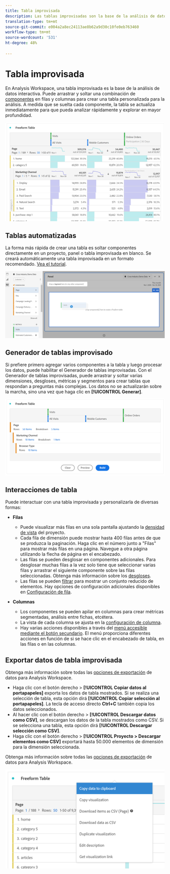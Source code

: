 ```yaml
---
title: Tabla improvisada
description: Las tablas improvisadas son la base de la análisis de datos en Workspace
translation-type: tm+mt
source-git-commit: e004a2a8ec24113ae8b62a9d30c10fe0eb763460
workflow-type: tm+mt
source-wordcount: '531'
ht-degree: 48%

---
```



# Tabla improvisada

En Analysis Workspace, una tabla improvisada es la base de la análisis de datos interactiva. Puede arrastrar y soltar una combinación de [componentes](https://docs.adobe.com/content/help/es-ES/analytics/analyze/analysis-workspace/components/analysis-workspace-components.html) en filas y columnas para crear una tabla personalizada para la análisis. A medida que se suelta cada componente, la tabla se actualiza inmediatamente para que pueda analizar rápidamente y explorar en mayor profundidad.

![](assets/opening-section.png)

## Tablas automatizadas

La forma más rápida de crear una tabla es soltar componentes directamente en un proyecto, panel o tabla improvisada en blanco. Se creará automáticamente una tabla improvisada en un formato recomendado. [Vea el tutorial](https://experienceleague.adobe.com/docs/analytics-learn/tutorials/analysis-workspace/building-freeform-tables/auto-build-freeform-tables-in-analysis-workspace.html).

![](assets/automated-table.png)

## Generador de tablas improvisado

Si prefiere primero agregar varios componentes a la tabla y luego procesar los datos, puede habilitar el Generador de tablas improvisadas. Con el Generador de tablas improvisadas, puede arrastrar y soltar varias dimensiones, desgloses, métricas y segmentos para crear tablas que respondan a preguntas más complejas. Los datos no se actualizarán sobre la marcha, sino una vez que haga clic en **[!UICONTROL Generar]**.

![](assets/table-builder.png)

## Interacciones de tabla

Puede interactuar con una tabla improvisada y personalizarla de diversas formas:

* **Filas**
   * Puede visualizar más filas en una sola pantalla ajustando la [densidad de vista](https://docs.adobe.com/content/help/es-ES/analytics/analyze/analysis-workspace/build-workspace-project/view-density.html) del proyecto.
   * Cada fila de dimensión puede mostrar hasta 400 filas antes de que se produzca la paginación. Haga clic en el número junto a &quot;Filas&quot; para mostrar más filas en una página. Navegue a otra página utilizando la flecha de página en el encabezado.
   * Las filas se pueden desglosar en componentes adicionales. Para desglosar muchas filas a la vez solo tiene que seleccionar varias filas y arrastrar el siguiente componente sobre las filas seleccionadas. Obtenga más información sobre los [desgloses](https://docs.adobe.com/content/help/es-ES/analytics/analyze/analysis-workspace/components/dimensions/t-breakdown-fa.html).
   * Las filas se pueden [filtrar](https://experienceleague.adobe.com/docs/analytics/analyze/analysis-workspace/visualizations/freeform-table/pagination-filtering-sorting.html?lang=es-ES) para mostrar un conjunto reducido de elementos. Hay opciones de configuración adicionales disponibles en [Configuración de fila](https://docs.adobe.com/content/help/en/analytics/analyze/analysis-workspace/visualizations/freeform-table/column-row-settings/table-settings.html).

* **Columnas**
   * Los componentes se pueden apilar en columnas para crear métricas segmentadas, análisis entre fichas, etcétera.
   * La vista de cada columna se ajusta en la [configuración de columna](https://docs.adobe.com/content/help/es-ES/analytics/analyze/analysis-workspace/build-workspace-project/column-row-settings/column-settings.html).
   * Hay varias acciones disponibles a través del [menú accesible mediante el botón secundario](https://docs.adobe.com/content/help/en/analytics-learn/tutorials/analysis-workspace/building-freeform-tables/using-the-right-click-menu.html). El menú proporciona diferentes acciones en función de si se hace clic en el encabezado de tabla, en las filas o en las columnas.

## Exportar datos de tabla improvisada

Obtenga más información sobre todas las [opciones de exportación](https://experienceleague.adobe.com/docs/analytics/analyze/analysis-workspace/curate-share/download-send.html) de datos para Analysis Workspace.

* Haga clic con el botón derecho > **[!UICONTROL Copiar datos al portapapeles]** exporta los datos de tabla mostrados. Si se realiza una selección de tabla, esta opción dirá **[!UICONTROL Copiar selección al portapapeles]**. La tecla de acceso directo **Ctrl+C** también copia los datos seleccionados.
* Al hacer clic con el botón derecho > **[!UICONTROL Descargar datos como CSV]**, se descargan los datos de la tabla mostrados como CSV. Si se selecciona una tabla, esta opción dirá **[!UICONTROL Descargar selección como CSV]**.
* Haga clic con el botón derecho > **[!UICONTROL Proyecto > Descargar elementos como CSV]** exportará hasta 50.000 elementos de dimensión para la dimensión seleccionada.

Obtenga más información sobre todas las [opciones de exportación](https://experienceleague.adobe.com/docs/analytics/analyze/analysis-workspace/curate-share/download-send.html) de datos para Analysis Workspace.

![](assets/export-options.png)
